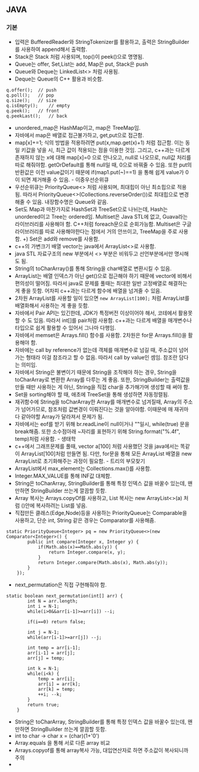 ## JAVA

### 기본

- 입력은 BufferedReader와 StringTokenizer를 활용하고,
  출력은 StringBuilder를 사용하여 append해서 출력함.
- Stack은 Stack<Integer> 처럼 사용되며, top()이 peek()으로
  명명됨.
- Queue는 offer, Set,List는 add, Map은 put, Stack은 push
- Queue와 Deque는 LinkedList<> 처럼 사용됨.
- Deque는 Queue의 C++ 활용과 비슷함.

```
q.offer();	// push
q.poll();	// pop
q.size();	// size
q.isEmpty();	// empty
q.peek();	// front
q.peekLast();	// back
```

- unordered_map은 HashMap이고, map은 TreeMap임.
- 자바에서 map은 배열로 접근불가하고, get,put으로 접근함.
- map[x]+=1; 식의 방법을 적용하려면 put(x,map.get(x)+1) 처럼 접근함. 이는 동일 키값을 넣을 시, 최근 값이 적용되는 점을 이용한 것임.
  그리고, c++과는 다르게 존재하지 않는 x에 대해 map[x]=0 으로 안나오고, null로 나오므로, null값 처리를 따로 해줘야함. getOrDefault를 통해 null일 때, 0으로 바꿔줄 수 있음. 또한 put의 반환값은 이전 value값이기 때문에 if(map1.put(~)==1) 을 통해 쉽게 value가 0이 되면 제거해줄 수 있음. - 이중우선순위큐
- 우선순위큐는 PriorityQueue<> 처럼 사용되며, 최대힙이 아닌 최소힙으로 적용됨. 따라서 PriorityQueue<>(Collections.reverseOrder())로 최대힙으로 변경해줄 수 있음. 내장함수명은 Queue와 같음.
- Set도 Map과 마찬가지로 HashSet과 TreeSet으로 나뉘는데, Hash는 unordered이고 Tree는 ordered임. Multiset은 Java STL에 없고, Guava라는 라이브러리를 사용해야 함. C++처럼 foreach문으로 순회가능함. Multiset은 구글 라이브러리를 따로 사용해야한다는 점에서 거의 안쓰이고, TreeMap을 주로 사용함.
  +) Set은 add와 remove를 사용함.
- c++의 가변크기 배열 vector는 java에서 ArrayList<>로 사용함.
- java STL 자료구조의 new 부분에서 <> 부분은 비워두고 선언부분에서만 명시해도 됨.
- String의 toCharArray()를 통해 String을 char배열로
  변환시킬 수 있음.
- ArrayList는 배열 인덱스가 아닌 get()으로 접근해야 하기 때문에 vector에 비해서 편의성이 떨어짐. 따라서 java로 문제를 풀때는 최대한 일반 고정배열로 해결하는 게 좋을 듯함. 어차피 c++과는 다르게 함수에 배열을 넘겨줄 수 있음.
- 2차원 ArrayList를 사용할 일이 있으면 `new ArrayList[100];` 처럼 ArrayList를 배열화해서 사용하는 게 좋을 듯함.
- 자바에서 Pair API는 있긴한데, JDK가 특정버전 이상이어야 해서, 코테에서 활용못할 수 도 있음. 따라서 int[]를 pair처럼 사용함. c++과는 다르게 배열을 매개변수나 타입으로 쉽게 활용할 수 있어서 그나마 다행임.
- 자바에서 memset은 Arrays.fill() 함수를 사용함. 2차원은 for문 Arrays.fill()을 활용해야 함.
- 자바에는 call by reference가 없는데 객체를 매개변수로 넘길 때, 주소값이 넘어가는 형태라 이걸 참조라고 할 수 없음. 따라서 call by value인 셈임. 참조란 담다는 의미임.
- 자바에서 String은 불변이기 때문에 String을 조작해야 하는 경우, String을 toCharArray로 변환한 Array를 다루는 게 좋음. 또한, StringBuilder는 출력값을 만들 때만 사용하는 게 아닌, String을 직접 char을 추가해가며 생성할 때 써야 함.
- Set을 sorting해야 할 때, 애초에 TreeSet을 통해 생성하면 자동정렬됨.
- 재귀함수에 String을 toCharArray한 Array를 매개변수로 넘겨질때, Array의 주소가 넘어가므로, 참조처럼 값변경이 이뤄진다는 것을 알아야함. 이때문에 매 재귀마다 같아야할 Array가 달라져서 문제가 됨.
- 자바에서는 eof를 받기 위해 br.readLine이 null이거나 ""일시, while(true) 문을 break해줌. 또한 소수점아래 ~자리를 표현하기 위해 String.format("%.4f", temp)처럼 사용함. - 생태학
- c++에서 그래프문제를 풀때, vector<int> a[100] 처럼 사용했던 것을 java에서는 똑같이 ArrayList[100]처럼 만들면 됨. 다만, for문을 통해 모든 ArrayList 배열을 new ArrayList로 초기화해주는 과정이 필요함. - 트리의 부모찾기
- ArrayList에서 max_element는 Collections.max()를 사용함.
- Integer.MAX_VALUE를 통해 INF값 대체함.
- String은 toCharArray, StringBuilder를 통해 특정 인덱스 값을 바꿀수 있는데, 왠만하면 StringBuilder 쓰는게 깔끔할 듯함.
- Array 복사는 Arrays.copyOf를 사용하고, List 복사는 new ArrayList<>(a) 처럼 ()안에 복사하려는 List를 넣음.
- 직접만든 클래스(Edge,Node)등을 사용하는 PriorityQueue는 Comparable을 사용하고, 단순 int, String 같은 경우는 Comparator를 사용해줌.

```
static PriorityQueue<Integer> pq = new PriorityQueue<>(new Comparator<Integer>() {
		public int compare(Integer x, Integer y) {
			if(Math.abs(x)==Math.abs(y)) {
				return Integer.compare(x, y);
			}
			return Integer.compare(Math.abs(x), Math.abs(y));
		}
	});
```

- next_permutation은 직접 구현해줘야 함.

```
static boolean next_permutation(int[] arr) {
		int N = arr.length;
		int i = N-1;
		while(i>0&&arr[i-1]>=arr[i]) --i;

		if(i==0) return false;

		int j = N-1;
		while(arr[i-1]>=arr[j]) --j;

		int temp = arr[i-1];
		arr[i-1] = arr[j];
		arr[j] = temp;

		int k = N-1;
		while(i<k) {
			temp = arr[i];
			arr[i] = arr[k];
			arr[k] = temp;
			++i; --k;
		}
		return true;
	}
```

- String은 toCharArray, StringBuilder를 통해 특정 인덱스 값을 바꿀수 있는데, 왠만하면 StringBuilder 쓰는게 깔끔할 듯함.
- int to char -> char x = (char)(1+'0')
- Array.equals 을 통해 서로 다른 array 비교
- Arrays.copyof를 통해 array복사 가능, 대입연산자로 하면 주소값이 복사되니까 주의
-
